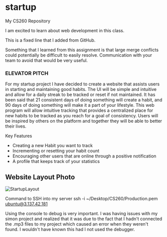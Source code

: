 # startup
My CS260 Repository

I am excited to learn about web development in this class.

This is a fixed line that I added from GitHub.

Something that I learned from this assignment is that large merge conflicts could potentially be difficult to easily resolve. 
Communication with your team to avoid that would be very useful.

### ELEVATOR PITCH

For my startup project I have decided to create a website that assists users in starting and maintaining good habits. The UI will be simple and intuitive and allow for a daily streak to be tracked or reset if not maintained. It has been said that 21 consistent days of doing something will create a habit, and 90 days of doing something will make it a part of your lifestyle. This web program will allow intuitive tracking that provides a centralized place for new habits to be tracked as you reach for a goal of consistency. Users will be inspired by others on the platform and together they will be able to better their lives.

Key Features
- Creating a new Habit you want to track
- Incrementing or resetting your habit count
- Encouraging other users that are online through a positive notification
- A profile that keeps track of your statistics

## Website Layout Photo
![StartupLayout](https://user-images.githubusercontent.com/112889657/214948931-27d051f4-6edc-4298-8963-298b82fb7e3f.jpeg)

Command to SSH into my server ssh -i ~/Desktop/CS260/Production.pem ubuntu@3.137.42.181

Using the console to debug is very important. I was having issues with my simon project and realized that it was due to the fact that I hadn't connected the .mp3 files to my project which caused an error when they weren't found. I wouldn't have known this had I not used the debugger.
